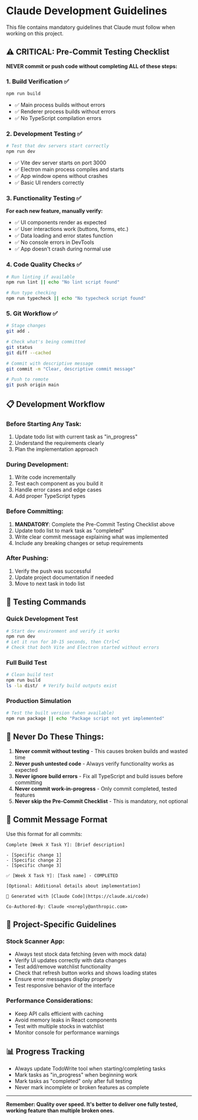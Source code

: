 # Claude Development Guidelines

This file contains mandatory guidelines that Claude must follow when working on this project.

## ⚠️ CRITICAL: Pre-Commit Testing Checklist

**NEVER commit or push code without completing ALL of these steps:**

### 1. Build Verification ✅
```bash
npm run build
```
- ✅ Main process builds without errors
- ✅ Renderer process builds without errors
- ✅ No TypeScript compilation errors

### 2. Development Testing ✅
```bash
# Test that dev servers start correctly
npm run dev
```
- ✅ Vite dev server starts on port 3000
- ✅ Electron main process compiles and starts
- ✅ App window opens without crashes
- ✅ Basic UI renders correctly

### 3. Functionality Testing ✅
**For each new feature, manually verify:**
- ✅ UI components render as expected
- ✅ User interactions work (buttons, forms, etc.)
- ✅ Data loading and error states function
- ✅ No console errors in DevTools
- ✅ App doesn't crash during normal use

### 4. Code Quality Checks ✅
```bash
# Run linting if available
npm run lint || echo "No lint script found"

# Run type checking
npm run typecheck || echo "No typecheck script found"
```

### 5. Git Workflow ✅
```bash
# Stage changes
git add .

# Check what's being committed
git status
git diff --cached

# Commit with descriptive message
git commit -m "Clear, descriptive commit message"

# Push to remote
git push origin main
```

## 📋 Development Workflow

### Before Starting Any Task:
1. Update todo list with current task as "in_progress"
2. Understand the requirements clearly
3. Plan the implementation approach

### During Development:
1. Write code incrementally
2. Test each component as you build it
3. Handle error cases and edge cases
4. Add proper TypeScript types

### Before Committing:
1. **MANDATORY**: Complete the Pre-Commit Testing Checklist above
2. Update todo list to mark task as "completed"
3. Write clear commit message explaining what was implemented
4. Include any breaking changes or setup requirements

### After Pushing:
1. Verify the push was successful
2. Update project documentation if needed
3. Move to next task in todo list

## 🧪 Testing Commands

### Quick Development Test
```bash
# Start dev environment and verify it works
npm run dev
# Let it run for 10-15 seconds, then Ctrl+C
# Check that both Vite and Electron started without errors
```

### Full Build Test
```bash
# Clean build test
npm run build
ls -la dist/  # Verify build outputs exist
```

### Production Simulation
```bash
# Test the built version (when available)
npm run package || echo "Package script not yet implemented"
```

## 🚫 Never Do These Things:

1. **Never commit without testing** - This causes broken builds and wasted time
2. **Never push untested code** - Always verify functionality works as expected
3. **Never ignore build errors** - Fix all TypeScript and build issues before committing
4. **Never commit work-in-progress** - Only commit completed, tested features
5. **Never skip the Pre-Commit Checklist** - This is mandatory, not optional

## 📝 Commit Message Format

Use this format for all commits:
```
Complete [Week X Task Y]: [Brief description]

- [Specific change 1]
- [Specific change 2]  
- [Specific change 3]

✅ [Week X Task Y]: [Task name] - COMPLETED

[Optional: Additional details about implementation]

🤖 Generated with [Claude Code](https://claude.ai/code)

Co-Authored-By: Claude <noreply@anthropic.com>
```

## 🔧 Project-Specific Guidelines

### Stock Scanner App:
- Always test stock data fetching (even with mock data)
- Verify UI updates correctly with data changes
- Test add/remove watchlist functionality
- Check that refresh button works and shows loading states
- Ensure error messages display properly
- Test responsive behavior of the interface

### Performance Considerations:
- Keep API calls efficient with caching
- Avoid memory leaks in React components
- Test with multiple stocks in watchlist
- Monitor console for performance warnings

## 📊 Progress Tracking

- Always update TodoWrite tool when starting/completing tasks
- Mark tasks as "in_progress" when beginning work
- Mark tasks as "completed" only after full testing
- Never mark incomplete or broken features as complete

---

**Remember: Quality over speed. It's better to deliver one fully tested, working feature than multiple broken ones.**
